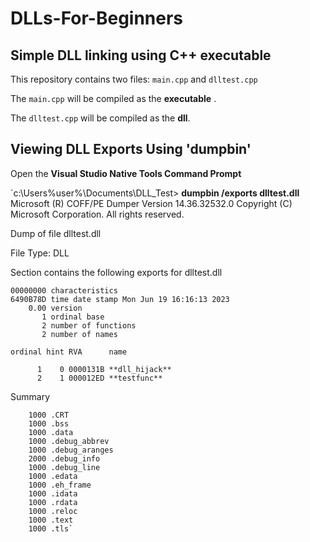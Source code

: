 # DLLs-For-Beginners

## Simple DLL linking using C++ executable

This repository contains two files: `main.cpp` and `dlltest.cpp`

The `main.cpp` will be compiled as the **executable** .

The `dlltest.cpp` will be compiled as the **dll**.


## Viewing DLL Exports Using 'dumpbin'

Open the **Visual Studio Native Tools Command Prompt**

`c:\Users\%user%\Documents\DLL_Test> **dumpbin /exports dlltest.dll**
Microsoft (R) COFF/PE Dumper Version 14.36.32532.0
Copyright (C) Microsoft Corporation.  All rights reserved.


Dump of file dlltest.dll

File Type: DLL

  Section contains the following exports for dlltest.dll

    00000000 characteristics
    6490B78D time date stamp Mon Jun 19 16:16:13 2023
        0.00 version
           1 ordinal base
           2 number of functions
           2 number of names

    ordinal hint RVA      name

          1    0 0000131B **dll_hijack**
          2    1 000012ED **testfunc**

  Summary

        1000 .CRT
        1000 .bss
        1000 .data
        1000 .debug_abbrev
        1000 .debug_aranges
        2000 .debug_info
        1000 .debug_line
        1000 .edata
        1000 .eh_frame
        1000 .idata
        1000 .rdata
        1000 .reloc
        1000 .text
        1000 .tls`
